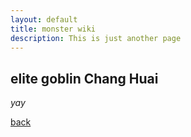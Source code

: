 ```yaml
---
layout: default
title: monster wiki
description: This is just another page
---
```


## elite goblin Chang Huai

_yay_

[back](./)
